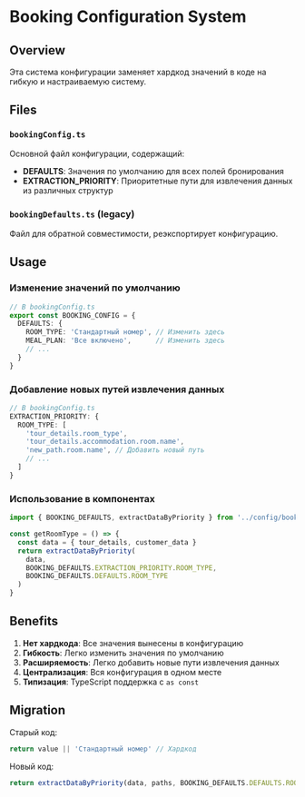 # Booking Configuration System

## Overview

Эта система конфигурации заменяет хардкод значений в коде на гибкую и настраиваемую систему.

## Files

### `bookingConfig.ts`
Основной файл конфигурации, содержащий:
- **DEFAULTS**: Значения по умолчанию для всех полей бронирования
- **EXTRACTION_PRIORITY**: Приоритетные пути для извлечения данных из различных структур

### `bookingDefaults.ts` (legacy)
Файл для обратной совместимости, реэкспортирует конфигурацию.

## Usage

### Изменение значений по умолчанию

```typescript
// В bookingConfig.ts
export const BOOKING_CONFIG = {
  DEFAULTS: {
    ROOM_TYPE: 'Стандартный номер', // Изменить здесь
    MEAL_PLAN: 'Все включено',      // Изменить здесь
    // ...
  }
}
```

### Добавление новых путей извлечения данных

```typescript
// В bookingConfig.ts
EXTRACTION_PRIORITY: {
  ROOM_TYPE: [
    'tour_details.room_type',
    'tour_details.accommodation.room.name',
    'new_path.room.name', // Добавить новый путь
    // ...
  ]
}
```

### Использование в компонентах

```typescript
import { BOOKING_DEFAULTS, extractDataByPriority } from '../config/bookingConfig'

const getRoomType = () => {
  const data = { tour_details, customer_data }
  return extractDataByPriority(
    data, 
    BOOKING_DEFAULTS.EXTRACTION_PRIORITY.ROOM_TYPE, 
    BOOKING_DEFAULTS.DEFAULTS.ROOM_TYPE
  )
}
```

## Benefits

1. **Нет хардкода**: Все значения вынесены в конфигурацию
2. **Гибкость**: Легко изменить значения по умолчанию
3. **Расширяемость**: Легко добавить новые пути извлечения данных
4. **Централизация**: Вся конфигурация в одном месте
5. **Типизация**: TypeScript поддержка с `as const`

## Migration

Старый код:
```typescript
return value || 'Стандартный номер' // Хардкод
```

Новый код:
```typescript
return extractDataByPriority(data, paths, BOOKING_DEFAULTS.DEFAULTS.ROOM_TYPE)
```
